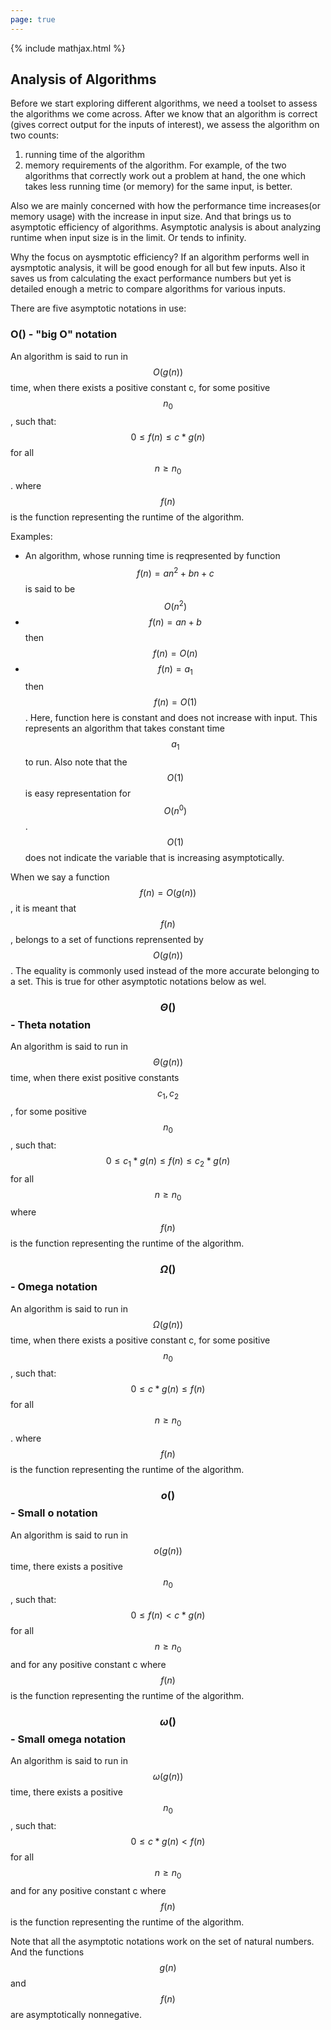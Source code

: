 ```yaml
---
page: true
---
```

{% include mathjax.html %}

## Analysis of Algorithms

Before we start exploring different algorithms, we need a toolset to assess the algorithms we come across.
After we know that an algorithm is correct (gives correct output for the inputs of interest), we assess the algorithm on two counts:
1) running time of the algorithm
2) memory requirements of the algorithm.
For example, of the two algorithms that correctly work out a problem at hand, the one which takes less running time (or memory) for the same input, is better.

Also we are mainly concerned with how the performance time increases(or memory usage) with the increase in input size.
And that brings us to asymptotic efficiency of algorithms.
Asymptotic analysis is about analyzing runtime when input size is in the limit. Or tends to infinity.
 
Why the focus on aysmptotic efficiency?
If an algorithm performs well in aysmptotic analysis, it will be good enough for all but few inputs.
Also it saves us from calculating the exact performance numbers but yet is detailed enough a metric to compare algorithms for various inputs.


There are five asymptotic notations in use:

### O() - "big O" notation

An algorithm is said to run in $$O(g(n))$$ time, when there exists a positive constant c, for some positive $$ n_0 $$, such that:
$$ 0 \le f(n) \le c * g(n) $$ for all $$ n  \ge n_0 $$.
where $$f(n) $$ is the function representing the runtime of the algorithm.

Examples:
* An algorithm, whose running time is reqpresented by function $$f(n) = an^2 + bn +c $$ is said to be  $$ O(n^2) $$
* $$f(n) = an+ b$$ then $$ f(n) = O(n)$$
* $$f(n) = a_1 $$ then $$f(n) = O(1) $$.  Here, function here is constant and does not increase with input. This represents an algorithm that takes constant time $$a_1$$ to run. Also note that the  $$O(1)$$ is easy representation for $$O(n^0)$$. $$O(1)$$ does not indicate the variable that is increasing asymptotically.

When we say a function $$f(n) = O(g(n))$$, it is meant that $$f(n)$$, belongs to a set of functions reprensented by $$O(g(n))$$.
The equality is commonly used instead of the more accurate belonging to a set. This is true for other asymptotic notations below as wel.

### $$\Theta()$$ - Theta notation 

An algorithm is said to run in $$ \Theta(g(n)) $$ time, when there exist positive constants $$ c_1 , c_2 $$, for some positive $$ n_0 $$, such that:
$$ 0 \le c_1 * g(n) \le f(n) \le c_2 * g(n) $$ for all $$ n \ge n_0 $$
where $$ f(n) $$ is the function representing the runtime of the algorithm.

### $$\Omega()$$ - Omega notation

An algorithm is said to run in $$\Omega(g(n))$$ time, when there exists a positive constant c, for some positive $$ n_0 $$, such that:
$$ 0 \le  c * g(n) \le f(n) $$ for all $$ n  \ge n_0 $$.
where $$f(n) $$ is the function representing the runtime of the algorithm.

### $$o()$$ - Small o notation

An algorithm is said to run in $$o(g(n))$$ time, there exists a positive $$ n_0 $$, such that:
$$ 0 \le f(n) \lt c * g(n) $$ for all $$ n  \ge n_0 $$ and for any positive constant c
where $$f(n) $$ is the function representing the runtime of the algorithm.

### $$\omega()$$ - Small omega notation

An algorithm is said to run in $$\omega(g(n))$$ time, there exists a positive $$ n_0 $$, such that:
$$ 0 \le c * g(n) \lt f(n) $$ for all $$ n  \ge n_0 $$ and for any positive constant c
where $$f(n) $$ is the function representing the runtime of the algorithm.


Note that all the asymptotic notations work on the set of natural numbers. And the functions $$g(n)$$ and $$f(n)$$ are asymptotically nonnegative.

